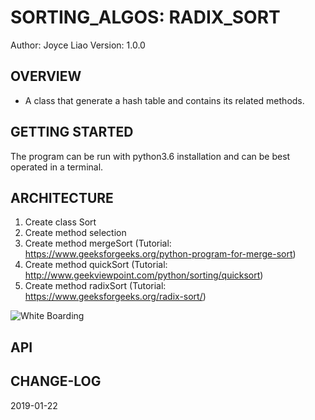 # SORTING_ALGOS: RADIX_SORT


Author: Joyce Liao
Version: 1.0.0



## OVERVIEW
- A class that generate a hash table and contains its related methods.


## GETTING STARTED
The program can be run with python3.6 installation and can be best operated in a terminal.



## ARCHITECTURE
1. Create class Sort
2. Create method selection
3. Create method mergeSort (Tutorial: https://www.geeksforgeeks.org/python-program-for-merge-sort)
4. Create method quickSort (Tutorial: http://www.geekviewpoint.com/python/sorting/quicksort)
5. Create method radixSort (Tutorial: https://www.geeksforgeeks.org/radix-sort/)



![White Boarding]()

## API



## CHANGE-LOG



2019-01-22
